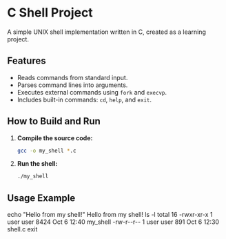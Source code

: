 # C Shell Project

A simple UNIX shell implementation written in C, created as a learning project.

## Features

* Reads commands from standard input.
* Parses command lines into arguments.
* Executes external commands using `fork` and `execvp`.
* Includes built-in commands: `cd`, `help`, and `exit`.

## How to Build and Run

1.  **Compile the source code:**
    ```bash
    gcc -o my_shell *.c
    ```

2.  **Run the shell:**
    ```bash
    ./my_shell
    ```

## Usage Example
echo "Hello from my shell!"
Hello from my shell!
ls -l
total 16
-rwxr-xr-x 1 user user 8424 Oct 6 12:40 my_shell
-rw-r--r-- 1 user user  891 Oct 6 12:30 shell.c
exit